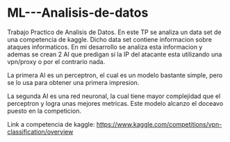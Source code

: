 # ML---Analisis-de-datos
Trabajo Practico de Analisis de Datos. En este TP se analiza un data set de una competencia de kaggle.
Dicho data set contiene informacion sobre ataques informaticos. En mi desarrollo se analiza esta informacion
y ademas se crean 2 AI que predigan si la IP del atacante esta utilizando una vpn/proxy o por el contrario nada.

La primera AI es un perceptron, el cual es un modelo bastante simple, pero se lo usa para obtener una primera impresion.

La segunda AI es una red neuronal, la cual tiene mayor complejidad que el perceptron y logra unas mejores metricas.
Este modelo alcanzo el doceavo puesto en la competicion.


Link a competencia de kaggle: https://www.kaggle.com/competitions/vpn-classification/overview

